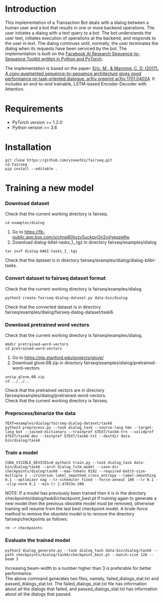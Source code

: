 # Introduction
This implementation of a Transaction Bot deals with a dialog between a human user and a bot that results in one or more backend operations. The user initiates a dialog with a text query to a bot. The bot understands the user text, initiates execution of operations at the backend, and responds to the user in text. The dialog continues until, normally, the user terminates the dialog when its requests have been serviced by the bot. The implementation is built on the <a href="https://github.com/pytorch/fairseq" target="_blank">Facebook AI Research Sequence-to-Sequence Toolkit written in Python and PyTorch</a>.

The implementation is based on the paper: <a href="https://arxiv.org/pdf/1701.04024.pdf" target="_blank">Eric, M., & Manning, C. D. (2017). A copy-augmented sequence-to-sequence architecture gives good performance on task-oriented dialogue. arXiv preprint arXiv:1701.04024</a>. It includes an end-to-end trainable, LSTM-based Encoder-Decoder with Attention.
# Requirements
* PyTorch version >= 1.2.0
* Python version >= 3.6
# Installation
```
git clone https://github.com/vineetk1/fairseq.git
cd fairseq
pip install --editable .
```
# Training a new model
### Download dataset
Check that the current working directory is fairseq.
```
cd examples/dialog
```
1. Go to https://fb-public.app.box.com/s/chnq60iivzv5uckpvj2n2vijlyepze6w 
1. Download dialog-bAbI-tasks_1_.tgz in directory fairseq/examples/dialog
```
tar zxvf dialog-bAbI-tasks_1_.tgz
```
Check that the dataset is in directory fairseq/examples/dialog/dialog-bAbI-tasks.
### Convert dataset to fairseq dataset format
Check that the current working directory is fairseq/examples/dialog.
```
python3 create-fairseq-dialog-dataset.py data-bin/dialog
```
Check that the converted dataset is in directory fairseq/examples/dialog/fairseq-dialog-dataset/task6.
### Download pretrained word vectors
Check that the current working directory is fairseq/examples/dialog.
```
mkdir pretrained-word-vectors
cd pretrained-word-vectors
```
1. Go to https://nlp.stanford.edu/projects/glove/
1. Download glove.6B.zip in directory fairseq/examples/dialog/pretrained-word-vectors
```
unzip glove.6B.zip
cd ../../..
```
Check that the pretrained vectors are in directory fairseq/examples/dialog/pretrained-word-vectors.    
Check that the current working directory is fairseq.
### Preprocess/binarize the data
```
TEXT=examples/dialog/fairseq-dialog-dataset/task6
python3 preprocess.py --task dialog_task --source-lang hmn --target-lang bot --joined-dictionary --trainpref $TEXT/task6-trn --validpref $TEXT/task6-dev --testpref $TEXT/task6-tst --destdir data-bin/dialog/task6
```
### Train a model
```
CUDA_VISIBLE_DEVICES=0 python3 train.py --task dialog_task data-bin/dialog/task6 --arch dialog_lstm_model --save-dir checkpoints/dialog/task6 --max-tokens 8192 --required-batch-size-multiple 1 --criterion label_smoothed_cross_entropy --label-smoothing 0.1 --optimizer nag --lr-scheduler fixed --force-anneal 100 --lr 0.1 --clip-norm 0.1 --min-lr 2.47033e-200
```
NOTE: If a model has previously been trained then it is in the directory checkpoints/dialog/task6/checkpoint_best.pt
If training again to generate a new model then the previous obsolete model must be removed, otherwise training will resume from the last best checkpoint model. A brute-force method to remove the obsolete model is to remove the directory fairseq/checkpoints as follows:
```
rm -r checkpoints
```
### Evaluate the trained model
```
python3 dialog_generate.py --task dialog_task data-bin/dialog/task6 --path checkpoints/dialog/task6/checkpoint_best.pt --batch-size 128 --beam 3
```
Increasing beam-width to a number higher than 3 is preferable for better performance.  
The above command generates two files, namely, failed_dialogs_stat.txt and passed_dialogs_stat.txt. The failed_dialogs_stat.txt file has information about all the dialogs that failed, and passed_dialogs_stat.txt has information about all the dialogs that passed.  

